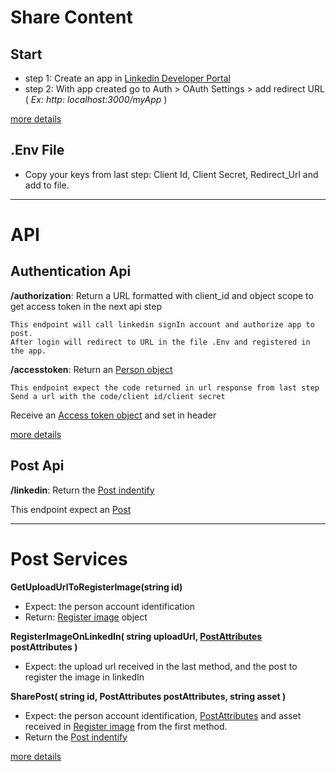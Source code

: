 # Share Content

## Start
  - step 1: Create an app in [Linkedin Developer Portal](https://www.linkedin.com/developers/apps)
  - step 2: With app created go to Auth > OAuth Settings > add redirect URL ( _Ex: http: localhost:3000/myApp_ )

[more details](https://learn.microsoft.com/en-us/linkedin/shared/authentication/authorization-code-flow?context=linkedin%2Fconsumer%2Fcontext&tabs=HTTPS1)

## .Env File
  - Copy your keys from last step: Client Id, Client Secret, Redirect_Url and add to file.

<hr>

# API
## Authentication Api

  **/authorization**: Return a URL formatted with client_id and object scope to get access token in the next api step
    
    This endpoint will call linkedin signIn account and authorize app to post.
    After login will redirect to URL in the file .Env and registered in the app.

  **/accesstoken**: Return an [Person object](https://github.com/brunoo-p/share_content_backend/blob/master/Infrastructure/Entity/Response/PersonResponse.cs)

    This endpoint expect the code returned in url response from last step
    Send a url with the code/client id/client secret
Receive an [Access token object](https://github.com/brunoo-p/share_content_backend/blob/master/Infrastructure/Entity/AccessToken.cs) and set in header

  
[more details](https://learn.microsoft.com/en-us/linkedin/shared/authentication/client-credentials-flow?context=linkedin%2Fconsumer%2Fcontext)

## Post Api

  **/linkedin**: Return the [Post indentify](https://github.com/brunoo-p/share_content_backend/blob/master/Infrastructure/Entity/Post/PostIdentify.cs)

   This endpoint expect an [Post](https://github.com/brunoo-p/share_content_backend/blob/master/Infrastructure/Entity/Post/PostAttributes.cs)

<hr>

# Post Services

**GetUploadUrlToRegisterImage(string id)**
  - Expect: the person account identification
  - Return: [Register image](https://github.com/brunoo-p/share_content_backend/blob/master/Infrastructure/Entity/Response/LinkedinShare/RegisterImageResponse.cs) object

**RegisterImageOnLinkedIn( string uploadUrl, [PostAttributes](https://github.com/brunoo-p/share_content_backend/blob/master/Infrastructure/Entity/Post/PostAttributes.cs) postAttributes )**
  - Expect: the upload url received in the last method, and the post to register the image in linkedIn

**SharePost( string id, PostAttributes postAttributes, string asset )**
  - Expect: the person account identification,
    [PostAttributes](https://github.com/brunoo-p/share_content_backend/blob/master/Infrastructure/Entity/Post/PostAttributes.cs)
    and asset received in [Register image](https://github.com/brunoo-p/share_content_backend/blob/master/Infrastructure/Entity/Response/LinkedinShare/RegisterImageResponse.cs) from the first method.
  - Return the [Post indentify](https://github.com/brunoo-p/share_content_backend/blob/master/Infrastructure/Entity/Post/PostIdentify.cs)

[more details](https://learn.microsoft.com/en-us/linkedin/consumer/integrations/self-serve/share-on-linkedin?context=linkedin%2Fconsumer%2Fcontext)
